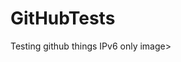 # GitHubTests

Testing github things 
IPv6 only image> <img src="https://ipv6.b800.org/ipv6.svg" style="height: 1rem; vertical-align:middle; " />
